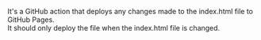  It's a GitHub action that deploys any changes made to the index.html file to GitHub Pages. <br> It should only deploy the file when the index.html file is changed.
